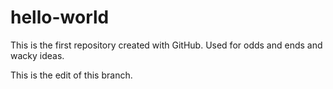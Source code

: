 # hello-world
This is the first repository created with GitHub. Used for odds and ends and wacky ideas. 

This is the edit of this branch.  

